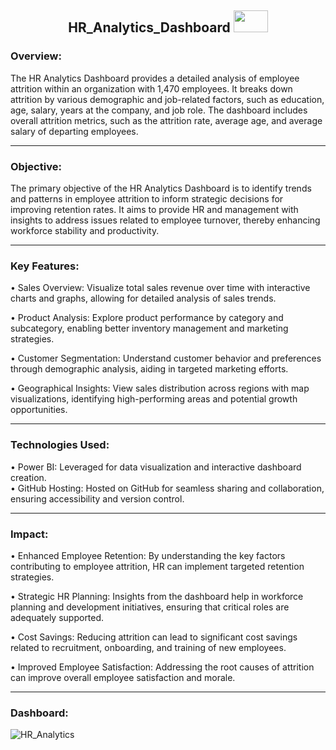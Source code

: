 <h2 align = "Center">HR_Analytics_Dashboard <img src=""C:\Users\Admin\OneDrive\Desktop\Project\PowerBI\HR Analytics Dashboard\web-analytics.png"" alt="" height="35" width="55"/></h2>

<h3>Overview:</h3>

The HR Analytics Dashboard provides a detailed analysis of employee attrition within an organization with 1,470 employees. It breaks down attrition by various demographic and job-related factors, such as education, age, salary, years at the company, and job role. The dashboard includes overall attrition metrics, such as the attrition rate, average age, and average salary of departing employees.

<hr>

<h3>Objective:</h3>

The primary objective of the HR Analytics Dashboard is to identify trends and patterns in employee attrition to inform strategic decisions for improving retention rates. It aims to provide HR and management with insights to address issues related to employee turnover, thereby enhancing workforce stability and productivity.

<hr>

<h3>Key Features:</h3>

• Sales Overview: Visualize total sales revenue over time with interactive charts and graphs, allowing for detailed analysis of sales trends.<br>

• Product Analysis: Explore product performance by category and subcategory, enabling better inventory management and marketing strategies.<br>

• Customer Segmentation: Understand customer behavior and preferences through demographic analysis, aiding in targeted marketing efforts.<br>

• Geographical Insights: View sales distribution across regions with map visualizations, identifying high-performing areas and potential growth opportunities.<br>

<hr>

<h3>Technologies Used:</h3>

• Power BI: Leveraged for data visualization and interactive dashboard creation.<br>
• GitHub Hosting: Hosted on GitHub for seamless sharing and collaboration, ensuring accessibility and version control.

<hr>

<h3>Impact:</h3>

• Enhanced Employee Retention: By understanding the key factors contributing to employee attrition, HR can implement targeted retention strategies.

• Strategic HR Planning: Insights from the dashboard help in workforce planning and development initiatives, ensuring that critical roles are adequately supported.

• Cost Savings: Reducing attrition can lead to significant cost savings related to recruitment, onboarding, and training of new employees.

• Improved Employee Satisfaction: Addressing the root causes of attrition can improve overall employee satisfaction and morale.

<hr>

<h3>Dashboard:</h3>

![HR_Analytics](https://github.com/prajyotkalekar/HR_Analytics_Dashboard/assets/141732867/b403d45d-ce06-42d5-8671-1a21a42ae7cb)



